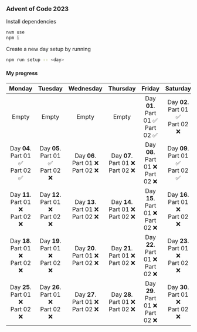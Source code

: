 ### Advent of Code 2023

Install dependencies
```bash
nvm use
npm i
```

Create a new day setup by running

```bash
npm run setup -- <day>
```

#### My progress

|                   Monday                    |                   Tuesday                   |                  Wednesday                  |                  Thursday                   |                   Friday                    |                  Saturday                   |                   Sunday                    |
|:-------------------------------------------:|:-------------------------------------------:|:-------------------------------------------:|:-------------------------------------------:|:-------------------------------------------:|:-------------------------------------------:|:-------------------------------------------:|
|                    Empty                    |                    Empty                    |                    Empty                    |                    Empty                    | Day **01**. <br/> Part 01 ✅ <br/> Part 02 ✅ | Day **02**. <br/> Part 01 ✅ <br/> Part 02 ❌ | Day **03**. <br/> Part 01 ✅ <br/> Part 02 ❌ |
| Day **04**. <br/> Part 01 ✅ <br/> Part 02 ✅ | Day **05**. <br/> Part 01 ✅ <br/> Part 02 ❌ | Day **06**. <br/> Part 01 ❌ <br/> Part 02 ❌ | Day **07**. <br/> Part 01 ❌ <br/> Part 02 ❌ | Day **08**. <br/> Part 01 ❌ <br/> Part 02 ❌ | Day **09**. <br/> Part 01 ✅ <br/> Part 02 ✅ | Day **10**. <br/> Part 01 ❌ <br/> Part 02 ❌ |
| Day **11**. <br/> Part 01 ❌ <br/> Part 02 ❌ | Day **12**. <br/> Part 01 ❌ <br/> Part 02 ❌ | Day **13**. <br/> Part 01 ❌ <br/> Part 02 ❌ | Day **14**. <br/> Part 01 ❌ <br/> Part 02 ❌ | Day **15**. <br/> Part 01 ❌ <br/> Part 02 ❌ | Day **16**. <br/> Part 01 ❌ <br/> Part 02 ❌ | Day **17**. <br/> Part 01 ❌ <br/> Part 02 ❌ |
| Day **18**. <br/> Part 01 ❌ <br/> Part 02 ❌ | Day **19**. <br/> Part 01 ❌ <br/> Part 02 ❌ | Day **20**. <br/> Part 01 ❌ <br/> Part 02 ❌ | Day **21**. <br/> Part 01 ❌ <br/> Part 02 ❌ | Day **22**. <br/> Part 01 ❌ <br/> Part 02 ❌ | Day **23**. <br/> Part 01 ❌ <br/> Part 02 ❌ | Day **24**. <br/> Part 01 ❌ <br/> Part 02 ❌ |
| Day **25**. <br/> Part 01 ❌ <br/> Part 02 ❌ | Day **26**. <br/> Part 01 ❌ <br/> Part 02 ❌ | Day **27**. <br/> Part 01 ❌ <br/> Part 02 ❌ | Day **28**. <br/> Part 01 ❌ <br/> Part 02 ❌ | Day **29**. <br/> Part 01 ❌ <br/> Part 02 ❌ | Day **30**. <br/> Part 01 ❌ <br/> Part 02 ❌ | Day **31**. <br/> Part 01 ❌ <br/> Part 02 ❌ |


